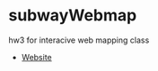 # subwayWebmap
hw3 for interacive web mapping class

* [Website](https://alephcero.github.io/subwayWebmap/) 
